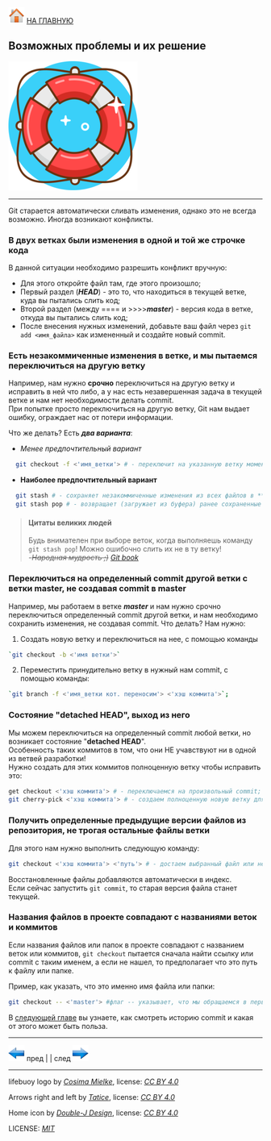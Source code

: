 [![home](./images/home.png)](./readme.md "Домой") [НА ГЛАВНУЮ](./readme.md "Вернуться на главную страницу")

## Возможных проблемы и их решение

![lifebuoy_logo](./images/lifebuoy_logo.png)

---

Git старается автоматически сливать изменения, однако это не всегда возможно. Иногда возникают конфликты.

###  В двух ветках были изменения в одной и той же строчке кода

В данной ситуации необходимо разрешить конфликт вручную:

* Для этого откройте файл там, где этого произошло;  
* Первый раздел (***HEAD***) - это то, что находиться в текущей ветке, куда вы пытались слить код;  
* Второй раздел (между ==== и >>>>***master***) - версия кода в ветке, откуда вы пытались слить код;  
* После внесения нужных изменений, добавьте ваш файл через `git add <имя_файла>` как измененный и создайте новый commit.

### Есть незакоммиченные изменения в ветке, и мы пытаемся переключиться на другую ветку

Например, нам нужно **срочно** переключиться на другую ветку и исправить в ней что либо, а у нас есть незавершенная задача в текущей ветке и нам нет необходимости делать commit.  
При попытке просто переключиться на другую ветку, Git нам выдает ошибку, ограждает нас от потери информации.  

Что же делать? Есть ***два варианта***: 

- *Менее предпочтительный вариант*
~~~bash
  git checkout -f <'имя_ветки'> # - переключит на указанную ветку моментально, и НЕ сохр. изменения в предыдущей ветке; 
~~~

- **Наиболее предпочтительный вариант**
~~~bash
  git stash # - сохраняет незакоммиченные изменения из всех файлов в ***буфере*** (*промежуточное хранилище данных*);
  git stash pop # - возвращает (загружает из буфера) ранее сохраненные изменения в ветку; 
~~~

> #### Цитаты великих людей  
> Будь внимателен при выборе веток, когда выполняешь команду `git stash pop`! Можно ошибочно слить их не в ту ветку!  
> -*~~Народная мудрость ;)~~ [Git book](https://git-scm.com/book/ru/v2 "оф. сайт Git")*

### Переключиться на определенный commit другой ветки с ветки master, не создавая commit в master

Например, мы работаем в ветке ***master*** и нам нужно срочно переключиться определенный commit другой ветки, и нам необходимо сохранить изменения, не создавая commit. 
Что делать? Нам нужно:  
1. Создать новую ветку и переключиться на нее, с помощью команды  

~~~bash
`git checkout -b <'имя ветки'>`
~~~

2. Переместить принудительно ветку в нужный нам commit, с помощью команды:  
~~~bash
`git branch -f <'имя_ветки кот. переносим'> <'хэш коммита'>`;
~~~

### Состояние "detached HEAD", выход из него

Мы можем переключиться на определенный commit любой ветки, но возникает состояние "**detached HEAD**".  
Особенность таких коммитов в том, что они НЕ учавствуют ни в одной из ветвей разработки!  
Нужно создать для этих коммитов полноценную ветку чтобы исправить это:

~~~bash
get checkout <'хэш коммита'> # - переключаемся на произвольный commit;
git cherry-pick <'хэш коммита'> # - создаем полноценную новую ветку для этого коммита;
~~~

### Получить определенные предыдущие версии файлов из репозитория, не трогая остальные файлы ветки

Для этого нам нужно выполнить следующую команду:

~~~bash
git checkout <'хэш коммита'> <'путь'> # - достаем выбранный файл или несколько файлов на момент указанного commit.
~~~

Восстановленные файлы добавляются автоматически в индекс.  
Если сейчас запустить `git commit`, то старая версия файла станет текущей.

### Названия файлов в проекте совпадают с названиями веток и коммитов

Если названия файлов или папок в проекте совпадают с названием веток или коммитов, `git checkout` пытается сначала найти ссылку или commit с таким именем, а если не нашел, то предполагает что это путь к файлу или папке. 

Пример, как указать, что это именно имя файла или папки:
~~~bash
git checkout -- <'master'> #флаг -- указывает, что мы обращаемся в первую очередь к файлу или папке, а не к ветке master
~~~

В [следующей главе](./history_commits.md) вы узнаете, как смотреть историю commit и какая от этого может быть польза.

---

[![previous](./images/arrow_left.png)](./rebasing.md "Предыдущая")
пред | | след [![next](./images/arrow_right.png)](./history_commits.md "Следующая")

---

lifebuoy logo by *[Cosima Mielke](https://pixelbuddha.net/)*, 
license: *[CC BY 4.0](https://creativecommons.org/licenses/by/4.0/)*

Arrows right and left by *[Tatice](http://tatice.deviantart.com)*, 
license: *[CC BY 4.0](https://creativecommons.org/licenses/by/4.0/)*

Home icon by *[Double-J Design](http://www.doublejdesign.co.uk)*, 
license: *[CC BY 4.0](https://creativecommons.org/licenses/by/4.0/)*

LICENSE: *[MIT](./license.md "Лицензия")*